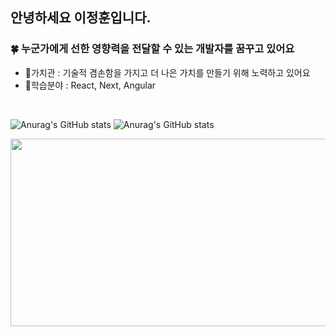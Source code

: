 <div> 

<!--
![header](https://capsule-render.vercel.app/api?type=cylinder&color=000000&height=150&section=header&text=lionleeee&fontColor=ffffff&fontSize=70&animation=fadeIn&fontAlignY=55&desc=%20&descAlignY=62&descAlign=62)
-->


## 안녕하세요 이정훈입니다. 
### 🍀 누군가에게 선한 영향력을 전달할 수 있는 개발자를 꿈꾸고 있어요
- 🎯가치관 : 기술적 겸손함을 가지고 더 나은 가치를 만들기 위해 노력하고 있어요
- 🌱학습분야 : React, Next, Angular
  <!--
  [![Typing SVG](https://readme-typing-svg.herokuapp.com?font=Roboto&weight=900&size=42&duration=3000&pause=1000&color=840FFFA1&center=true&width=700&height=100&lines=Hi%2C+I'm+JeongHun)](https://git.io/typing-svg)
  -->

  
<br>


![Anurag's GitHub stats](https://github-readme-stats.vercel.app/api?username=lionleeee&show_icons=true&theme=radical)
![Anurag's GitHub stats](https://github-readme-stats.vercel.app/api/top-langs/?username=lionleeee&langs_count=10&layout=compact&theme=radical)



<a href="https://github.com/devxb/gitanimals">
<img
  src="https://render.gitanimals.org/farms/lionleeee"
  width="600"
  height="300"
/>
</a>
</div>
